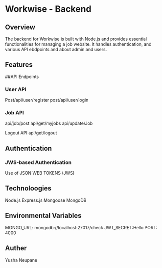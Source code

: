 # Workwise - Backend 

## Overview
The backend for Workwise is built with Node.js and provides essential functionalities for managing a job website. It handles authentication, and various API ebdpoints and about admin and users. 

## Features 
##API Endpoints

### User API
 Post/api/user/register
 post/api/user/login

### Job API
api/job/post
api/get/myjobs
api/update/Job


Logout API
api/get/logout


## Authentication
### JWS-based Authentication
Use of JSON WEB TOKENS (JWS)

## Technoloogies
Node.js
Express.js
Mongoose
MongoDB

## Environmental Variables
MONGO_URL: mongodb://localhost:27017/check
JWT_SECRET:Hello
PORT: 4000


## Auther
Yusha Neupane




